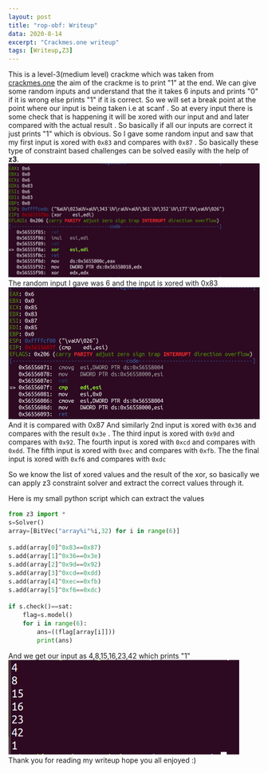 ```yaml
---
layout: post
title: "rop-obf: Writeup"
data: 2020-8-14
excerpt: "Crackmes.one writeup"
tags: [Writeup,Z3]
---
```

This is a level-3(medium level) crackme which was taken from [crackmes.one](https://crackmes.one/crackme/5cfb961a33c5d41c6d56e069) the aim of the crackme is to print "1" at the end. We can give some random inputs and understand that the it takes 6 inputs and prints "0" if it is wrong else prints "1" if it is correct.
So we will set a break point at the point where our input is being taken i.e at scanf . So at every input there is some check that is happening it will be xored with our input and and later compared with the actual result . So basically if all our inputs are correct it just prints "1" which is obvious.
So I gave some random input and saw that my first input is xored with ```0x83``` and compares with ```0x87``` . So basically these type of constraint based challenges can be solved easily with the help of **z3**.
![xor1](https://raw.githubusercontent.com/P-Vishnu-Madhav/Writeups_files/master/Screenshot%20from%202020-08-14%2010-52-55.png)
The random input I gave was 6 and the input is xored with 0x83
![result](https://raw.githubusercontent.com/P-Vishnu-Madhav/Writeups_files/master/Screenshot%20from%202020-08-14%2010-55-32.png)
And it is compared with 0x87
And similarly 2nd input is xored with ```0x36``` and compares with the result ```0x3e``` . The third input is xored with ```0x9d``` and compares with ```0x92```. The fourth input is xored with ```0xcd``` and compares with ```0xdd```. The fifth input is xored with ```0xec``` and compares with ```0xfb```. The the final input is xored with ```0xf6``` and compares with  ```0xdc```

So we know the list of xored values  and the result of the xor, so basically we can apply z3 constraint solver and extract the correct values through it.

Here is my small python script which can extract the values

```py
from z3 import *
s=Solver()
array=[BitVec("array%i"%i,32) for i in range(6)]

s.add(array[0]^0x83==0x87)
s.add(array[1]^0x36==0x3e)
s.add(array[2]^0x9d==0x92)
s.add(array[3]^0xcd==0xdd)
s.add(array[4]^0xec==0xfb)
s.add(array[5]^0xf6==0xdc)

if s.check()==sat:
    flag=s.model()
    for i in range(6):
        ans=((flag[array[i]]))  
        print(ans)
```
And we get our input as 4,8,15,16,23,42 which prints "1" 
![answer](https://raw.githubusercontent.com/P-Vishnu-Madhav/Writeups_files/master/Screenshot%20from%202020-08-14%2011-06-11.png)
Thank you for reading my writeup hope you all enjoyed :)


